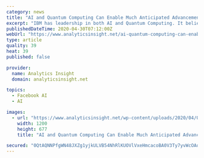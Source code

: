 ```yaml
---
category: news
title: "AI and Quantum Computing Can Enable Much Anticipated Advancements"
excerpt: "IBM has leadership in both AI and Quantum Computing. It believes they will have a functional Quantum Computer in the 2025 timeframe, and this suggests that before 2030 they may also have a system that combines their Watson effort with Quantum computing to create an accurate human-like AI."
publishedDateTime: 2020-04-30T07:12:00Z
webUrl: "https://www.analyticsinsight.net/ai-quantum-computing-can-enable-much-anticipated-advancements/"
type: article
quality: 39
heat: 39
published: false

provider:
  name: Analytics Insight
  domain: analyticsinsight.net

topics:
  - Facebook AI
  - AI

images:
  - url: "https://www.analyticsinsight.net/wp-content/uploads/2020/04/Quantum-Computing.jpg"
    width: 1200
    height: 677
    title: "AI and Quantum Computing Can Enable Much Anticipated Advancements"

secured: "0QtAQNNPfgWN48JXZg1yjkULVB54NhRlKUOVlVxeHmcacoBA0V3Ty7yvWcOAo0tl2To6G1xioNzEOJ5zkxgnr9ejrTzx7Ka85fMOHWCXGCYayxRKFbf2pZ7r+I4dYHPJ53oY2SYQSQwTXwEXt4UpzVf0INSmMpbzTCWrQju4OhcBxXMV0UkTkG4F4DxsEsFNYbSX5E+TpkZMNyn2/k8dJERTa3nCusV9L/jXWqc8CXwmolammK3VO35mERvY5mrFVu9+kk+yLocsQVeLq2+KRSsHn1TaJSlWKPSLe/JT6nLUjkg8e9vKZuLBmiYfazdn;l/HWuEwBvxOUrLxt/SMtuQ=="
---
```



